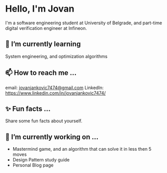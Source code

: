 # Hello, I'm Jovan

I'm a software engineering student at University of Belgrade, and part-time digital verification engineer at Infineon.

## 🌱 I’m currently learning
System engineering, and optimization algorithms 

## 📫 How to reach me ...
email: jovanjankovic7474@gmail.com
LinkedIn: https://www.linkedin.com/in/jovanjankovic7474/

## ✨ Fun facts ...

Share some fun facts about yourself.

## 🔭 I’m currently working on ...
- Mastermind game, and an algorithm that can solve it in less then 5 moves
- Design Pattern study guide
- Personal Blog page

